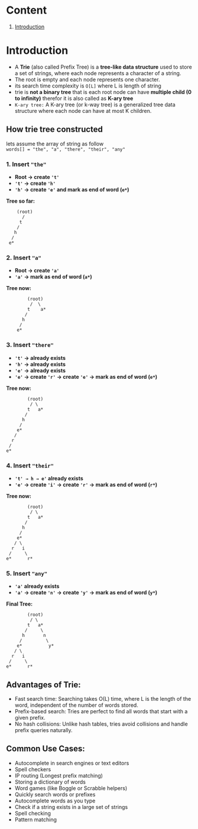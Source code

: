 # Content
1. [Introduction](#introduction)


# Introduction
- A **Trie** (also called Prefix Tree) is a **tree-like data structure** used to store a set of strings, where each node represents a character of a string.
- The root is empty and each node represents one character.
- its search time complexity is `O[L]` where L is length of string
- trie is **not a binary tree** that is each root node can have **multiple child (0 to infinity)** therefor it is also called as **K-ary tree**
- `K-ary tree:` A K-ary tree (or k-way tree) is a generalized tree data structure where each node can have at most K children.

## How trie tree constructed
lets assume the array of string as follow\
`words[] = "the", "a", "there", "their", "any"` 

### 1. Insert `"the"`
- **Root → create `'t'`**
- **`'t'` → create `'h'`**
- **`'h'` → create `'e'` and mark as end of word (`e*`)**

**Tree so far:**
```
    (root)
      /  
     t
    /
   h
  /
 e*
```

### 2. Insert `"a"`
- **Root → create `'a'`**
- **`'a'` → mark as end of word (`a*`)**

**Tree now:**
```
        (root)
         /  \ 
        t    a*
       /
      h
     /
    e*
```

### 3. Insert `"there"`
- **`'t'` → already exists**
- **`'h'` → already exists**
- **`'e'` → already exists**
- **`'e'` → create `'r'` → create `'e'` → mark as end of word (`e*`)**

**Tree now:**

```
        (root)
         / \ 
        t   a*
       /
      h
     /
    e*
   /
  r
 /
e* 
```


### 4. Insert `"their"`
- **`'t' → h → e'` already exists**
- **`'e'` → create `'i'` → create `'r'` → mark as end of word (`r*`)**

**Tree now:**

```
        (root)
         / \ 
        t   a*
       /
      h
     /
    e*
   / \
  r   i
 /     \
e*      r*
```


### 5. Insert `"any"`
- **`'a'` already exists**
- **`'a'` → create `'n'` → create `'y'` → mark as end of word (`y*`)**

**Final Tree:**
```
        (root)
         / \ 
        t   a*
       /     \
      h       n
     /         \ 
    e*          y*
   / \
  r   i
 /     \
e*      r*
```
##  Advantages of Trie:
- Fast search time: Searching takes O(L) time, where L is the length of the word, independent of the number of words stored.
- Prefix-based search: Tries are perfect to find all words that start with a given prefix.
- No hash collisions: Unlike hash tables, tries avoid collisions and handle prefix queries naturally.
##  Common Use Cases:
- Autocomplete in search engines or text editors
- Spell checkers
- IP routing (Longest prefix matching)
- Storing a dictionary of words
- Word games (like Boggle or Scrabble helpers)
- Quickly search words or prefixes
- Autocomplete words as you type
- Check if a string exists in a large set of strings
- Spell checking
- Pattern matching
